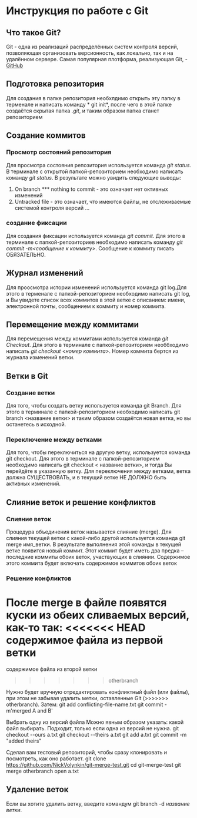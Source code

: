 # Инструкция по работе с  Git

## Что такое Git?
Git - одна из реализаций распределённых систем контроля версий, позволяющая организовать версионность, как локально, так и на удалённом сервере. Самая популярная плотформа, реализующая Git, - [GitHub](https://github.com)
## Подготовка репозитория 
Для создания в папке репозитория необхлдимо открыть эту папку в терменале и написать команду * git init*, после чего в этой папке создаётся скрытая папка *.git*, и таким образом папка станет репозиторием
## Создание коммитов

### Просмотр состояний репозитория
Для просмотра состояния репозитория  используется команда *git status*. В терминале с открытой папкой-репозиторием необходимо написать команду *git  status*. В результате можно увидить следующие выводы:
1. On branch *** nothing to commit - это  означает нет октивных изменений
2. Untracked file - это означает, что имеются файлы, не отслеживаемые системой контроля версий
...

### создание фиксации
Для создания фиксации используется команда *git commit*. Для этого в терминале с папкой-репозиториев необходимо написать команду *git commit -m<сообщение к коммиту>*. Сообщение к коммиту писать ОБЯЗАТЕЛЬНО.
## Журнал изменений
Для проосмотра истории изменений используется команда git log.Для этого в терменале с папкой-репозиторием необходимо написать git log, и Вы увидете список всех коммитов в этой ветке с описанием: имени, электронной почты, сообщением к коммиту и номер коммита.
## Перемещение между коммитами
Для перемещения между коммитами используется команда *git Checkout*. Для этого в терминале с папкой-репозиторием необбходимо написать *git checkout <номер коммита>*. Номер коммита бертся из журнала изменений ветки.
## Ветки в Git
### Создание ветки
Для того, чтобы создать ветку используется команда git Branch. Для этого в терминале с папкой-репозиторием необходимо написать git branch <название ветки> и таким образом создаётся новая ветка, но вы останетесь в исходной.








### Переключение между ветками
Для того, чтобы переключиться на другую ветку, используется команда git checkout. Для этого в терминале с папкой-репозиторием необходимо написать git checkout < название ветки>, и тогда Вы перейдёте в указанную ветку. Для переключения между ветками, ветка должна СУЩЕСТВОВАТЬ, и в текущий ветке НЕ ДОЛЖНО быть активных изменений.
## Слияние веток и решение конфликтов
### Слияние веток
Процедура объединения веток называется слияние (merge). Для слияния текущей ветки с какой-либо другой используется команда git merge имя_ветки. В результате выполнения этой команды в текущей ветке появится новый коммит. Этот коммит будет иметь два предка – последние коммиты обоих веток, участвующих в слиянии. Содержимое этого коммита будет включать содержимое коммитов обоих веток

### Решение конфликтов
После merge в файле появятся куски из обеих сливаемых версий, как-то так:
<<<<<<< HEAD
содержимое файла из первой ветки
======
содержимое файла из второй ветки
>>>>>>> otherbranch

Нужно будет вручную отредактировать конфликтный файл (или файлы), при этом не забывая удалить метки, оставленные Git (>>>>>>> otherbranch). Затем:
git add conflicting-file-name.txt
git commit -m'merged A and B'

Выбрать одну из версий файла
Можно явным образом указать: какой файл выбирать. Подходит, только если одна из версий не нужна.
git checkout --ours a.txt
git checkout --theirs a.txt
git add a.txt
git commit -m "added theirs"

Сделал вам тестовый репозиторий, чтобы сразу клонировать и посмотреть, как оно работает.
git clone https://github.com/NickVolynkin/git-merge-test.git
cd git-merge-test
git merge otherbranch
open a.txt

## Удаление веток
Если вы хотите удалить ветку, введите командум git branch -d *название ветки*.